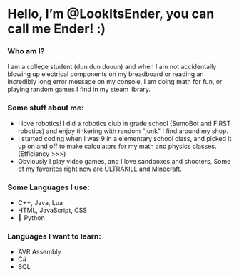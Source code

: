 <!DOCTYPE html>
<html>
  <body> 
    <h1>Hello, I’m @LookItsEnder, you can call me Ender! :)</h1>
    <section>
      <h3>Who am I?</h3>
      <p>I am a college student (dun dun duuun) and when I am not accidentally blowing up electrical components on my breadboard or reading an incredibly long error message on my console, I am doing math for fun, or playing random games I find in my steam library.</p>
    </section>
    <section>
      <h3>Some stuff about me:</h3>
      <ul> 
        <li>I love robotics! I did a robotics club in grade school (SumoBot and FIRST robotics) and enjoy tinkering with random "junk" I find around my shop.</li>
        <li>I started coding when I was 9 in a elementary school class, and picked it up on and off to make calculators for my math and physics classes. (Efficiency >>>)</li>
        <li>Obviously I play video games, and I love sandboxes and shooters, Some of my favorites right now are ULTRAKILL and Minecraft.</li>
      </ul>
    </section>
    <section>
      <h3>Some Languages I use:</h3>
      <ul>
        <li>C++, Java, Lua</li>
        <li>HTML, JavaScript, CSS</li>
        <li>🐍 Python</li>
      </ul>
      <h3>Languages I want to learn:</h3>  
      <ul>  
        <li>AVR Assembly</li>
        <li>C#</li>
        <li>SQL</li>
      </ul>
    </section>
  </body>
</html>
<!---
LookItsEnder/LookItsEnder is a ✨ special ✨ repository because its `README.md` (this file) appears on your GitHub profile.
You can click the Preview link to take a look at your changes.
--->
